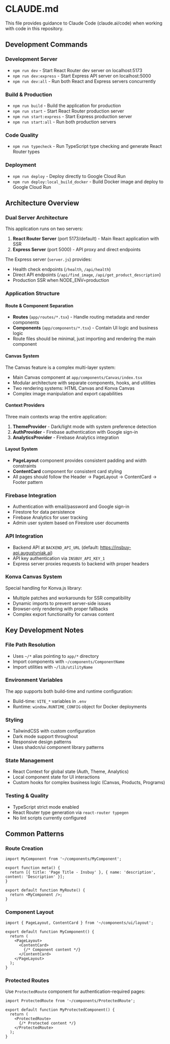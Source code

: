 # CLAUDE.md

This file provides guidance to Claude Code (claude.ai/code) when working with code in this repository.

## Development Commands

### Development Server
- `npm run dev` - Start React Router dev server on localhost:5173
- `npm run dev:express` - Start Express API server on localhost:5000
- `npm run dev:all` - Run both React and Express servers concurrently

### Build & Production
- `npm run build` - Build the application for production
- `npm run start` - Start React Router production server
- `npm run start:express` - Start Express production server
- `npm run start:all` - Run both production servers

### Code Quality
- `npm run typecheck` - Run TypeScript type checking and generate React Router types

### Deployment
- `npm run deploy` - Deploy directly to Google Cloud Run
- `npm run deploy:local_build_docker` - Build Docker image and deploy to Google Cloud Run

## Architecture Overview

### Dual Server Architecture
This application runs on two servers:
1. **React Router Server** (port 5173/default) - Main React application with SSR
2. **Express Server** (port 5000) - API proxy and direct endpoints

The Express server (`server.js`) provides:
- Health check endpoints (`/health`, `/api/health`)
- Direct API endpoints (`/api/find_image`, `/api/get_product_description`)
- Production SSR when NODE_ENV=production

### Application Structure

#### Route & Component Separation
- **Routes** (`app/routes/*.tsx`) - Handle routing metadata and render components
- **Components** (`app/components/*.tsx`) - Contain UI logic and business logic
- Route files should be minimal, just importing and rendering the main component

#### Canvas System
The Canvas feature is a complex multi-layer system:
- Main Canvas component at `app/components/Canvas/index.tsx`
- Modular architecture with separate components, hooks, and utilities
- Two rendering systems: HTML Canvas and Konva Canvas
- Complex image manipulation and export capabilities

#### Context Providers
Three main contexts wrap the entire application:
1. **ThemeProvider** - Dark/light mode with system preference detection
2. **AuthProvider** - Firebase authentication with Google sign-in
3. **AnalyticsProvider** - Firebase Analytics integration

#### Layout System
- **PageLayout** component provides consistent padding and width constraints
- **ContentCard** component for consistent card styling
- All pages should follow the Header → PageLayout → ContentCard → Footer pattern

### Firebase Integration
- Authentication with email/password and Google sign-in
- Firestore for data persistence
- Firebase Analytics for user tracking
- Admin user system based on Firestore user documents

### API Integration
- Backend API at `BACKEND_API_URL` (default: https://insbuy-api.augustyniak.ai)
- API key authentication via `INSBUY_API_KEY_1`
- Express server proxies requests to backend with proper headers

### Konva Canvas System
Special handling for Konva.js library:
- Multiple patches and workarounds for SSR compatibility
- Dynamic imports to prevent server-side issues
- Browser-only rendering with proper fallbacks
- Complex export functionality for canvas content

## Key Development Notes

### File Path Resolution
- Uses `~/*` alias pointing to `app/*` directory
- Import components with `~/components/ComponentName`
- Import utilities with `~/lib/utilityName`

### Environment Variables
The app supports both build-time and runtime configuration:
- Build-time: `VITE_*` variables in `.env`
- Runtime: `window.RUNTIME_CONFIG` object for Docker deployments

### Styling
- TailwindCSS with custom configuration
- Dark mode support throughout
- Responsive design patterns
- Uses shadcn/ui component library patterns

### State Management
- React Context for global state (Auth, Theme, Analytics)
- Local component state for UI interactions
- Custom hooks for complex business logic (Canvas, Products, Programs)

### Testing & Quality
- TypeScript strict mode enabled
- React Router type generation via `react-router typegen`
- No lint scripts currently configured

## Common Patterns

### Route Creation
```tsx
import MyComponent from '~/components/MyComponent';

export function meta() {
  return [{ title: 'Page Title - Insbuy' }, { name: 'description', content: 'Description' }];
}

export default function MyRoute() {
  return <MyComponent />;
}
```

### Component Layout
```tsx
import { PageLayout, ContentCard } from '~/components/ui/layout';

export default function MyComponent() {
  return (
    <PageLayout>
      <ContentCard>
        {/* Component content */}
      </ContentCard>
    </PageLayout>
  );
}
```

### Protected Routes
Use `ProtectedRoute` component for authentication-required pages:
```tsx
import ProtectedRoute from '~/components/ProtectedRoute';

export default function MyProtectedComponent() {
  return (
    <ProtectedRoute>
      {/* Protected content */}
    </ProtectedRoute>
  );
}
```
